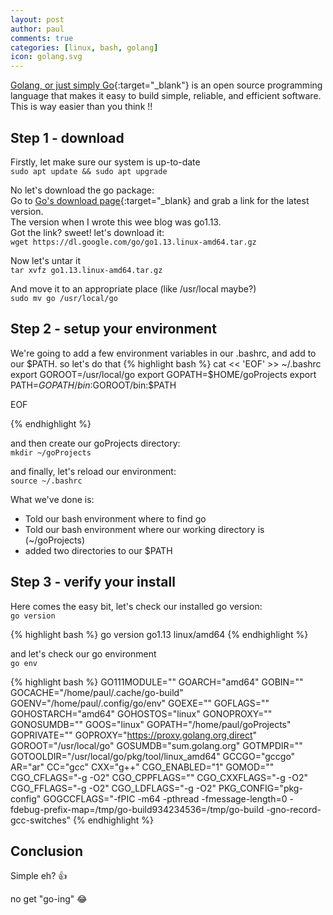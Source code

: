 ```yaml
---
layout: post
author: paul
comments: true
categories: [linux, bash, golang]
icon: golang.svg
---
```

[Golang, or just simply Go](https://golang.org/){:target="_blank"} is an open source programming language that makes it easy to build simple, reliable, and efficient software.  
This is way easier than you think !! 

## Step 1 - download
Firstly, let make sure our system is up-to-date  
`sudo apt update && sudo apt upgrade`

No let's download the go package:  
Go to [Go's download page](https://golang.org/dl/){:target="_blank} and grab a link for the latest version.  
The version when I wrote this wee blog was go1.13.   
Got the link? sweet! let's download it:  
`wget https://dl.google.com/go/go1.13.linux-amd64.tar.gz`  

Now let's untar it  
`tar xvfz go1.13.linux-amd64.tar.gz`  

And move it to an appropriate place (like /usr/local maybe?)  
`sudo mv go /usr/local/go`  

## Step 2 - setup your environment

We're going to add a few environment variables in our .bashrc, and add to our $PATH.  
so let's do that
{% highlight bash %}
cat << 'EOF' >> ~/.bashrc
export GOROOT=/usr/local/go
export GOPATH=$HOME/goProjects
export PATH=$GOPATH/bin:$GOROOT/bin:$PATH

EOF

{% endhighlight %}

and then create our goProjects directory:  
`mkdir ~/goProjects `

and finally, let's reload our environment:  
`source ~/.bashrc `

What we've done is:
* Told our bash environment where to find go
* Told our bash environment where our working directory is (~/goProjects)
* added two directories to our $PATH

## Step 3 - verify your install

Here comes the easy bit, let's check our installed go version:  
`go version `  

{% highlight bash %}
go version go1.13 linux/amd64
{% endhighlight %}

and let's check our go environment  
`go env`  

{% highlight bash %}
GO111MODULE=""
GOARCH="amd64"
GOBIN=""
GOCACHE="/home/paul/.cache/go-build"
GOENV="/home/paul/.config/go/env"
GOEXE=""
GOFLAGS=""
GOHOSTARCH="amd64"
GOHOSTOS="linux"
GONOPROXY=""
GONOSUMDB=""
GOOS="linux"
GOPATH="/home/paul/goProjects"
GOPRIVATE=""
GOPROXY="https://proxy.golang.org,direct"
GOROOT="/usr/local/go"
GOSUMDB="sum.golang.org"
GOTMPDIR=""
GOTOOLDIR="/usr/local/go/pkg/tool/linux_amd64"
GCCGO="gccgo"
AR="ar"
CC="gcc"
CXX="g++"
CGO_ENABLED="1"
GOMOD=""
CGO_CFLAGS="-g -O2"
CGO_CPPFLAGS=""
CGO_CXXFLAGS="-g -O2"
CGO_FFLAGS="-g -O2"
CGO_LDFLAGS="-g -O2"
PKG_CONFIG="pkg-config"
GOGCCFLAGS="-fPIC -m64 -pthread -fmessage-length=0 -fdebug-prefix-map=/tmp/go-build934234536=/tmp/go-build -gno-record-gcc-switches"
{% endhighlight %}

## Conclusion

Simple eh? 👍

no get "go-ing" 😂
